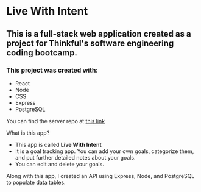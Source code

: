 # Live With Intent

## This is a full-stack web application created as a project for Thinkful's software engineering coding bootcamp.

### This project was created with:
* React
* Node
* CSS
* Express
* PostgreSQL

You can find the server repo at [this link](https://github.com/t-keazirian/live-with-intent-api)

What is this app?
* This app is called **Live With Intent**
* It is a goal tracking app. You can add your own goals, categorize them, and put further detailed notes about your goals.
* You can edit and delete your goals.

Along with this app, I created an API using Express, Node, and PostgreSQL to populate data tables.